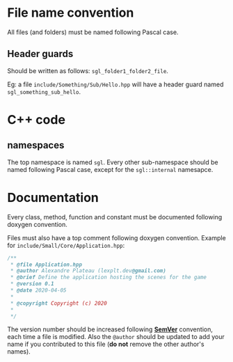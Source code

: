 # File name convention

All files (and folders) must be named following Pascal case.

## Header guards

Should be written as follows: `sgl_folder1_folder2_file`.

Eg: a file `include/Something/Sub/Hello.hpp` will have a header guard named `sgl_something_sub_hello`.

# C++ code

## namespaces

The top namespace is named `sgl`. Every other sub-namespace should be named following Pascal case, except for the `sgl::internal` namesapce.

# Documentation

Every class, method, function and constant must be documented following doxygen convention.

Files must also have a top comment following doxygen convention. Example for `include/Small/Core/Application.hpp`:
```cpp
/**
 * @file Application.hpp
 * @author Alexandre Plateau (lexplt.dev@gmail.com)
 * @brief Define the application hosting the scenes for the game
 * @version 0.1
 * @date 2020-04-05
 * 
 * @copyright Copyright (c) 2020
 * 
 */
```

The version number should be increased following [**SemVer**](https://semver.org/) convention, each time a file is modified. Also the `@author` should be updated to add your name if you contributed to this file (**do not** remove the other author's names).